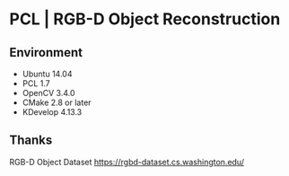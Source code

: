 # PCL | RGB-D Object Reconstruction

## Environment
* Ubuntu 14.04
* PCL 1.7
* OpenCV 3.4.0
* CMake 2.8 or later
* KDevelop 4.13.3

## Thanks
RGB-D Object Dataset
https://rgbd-dataset.cs.washington.edu/
